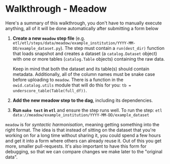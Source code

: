 # Walkthrough - Meadow

Here's a summary of this walkthrough, you don't have to manually execute anything, all of it will be done automatically after submitting a form below


1. **Create a new `meadow` step file** (e.g. `etl/etl/steps/data/meadow/example_institution/YYYY-MM-DD/example_dataset.py`). The step must contain a `run(dest_dir)` function that loads snapshot and creates a dataset (a `catalog.Dataset` object) with one or more tables (`catalog.Table` objects) containing the raw data.

    Keep in mind that both the dataset and its table(s) should contain metadata. Additionally, all of the column names must be snake case before uploading to `meadow`. There is a function in the `owid.catalog.utils` module that will do this for you: `tb = underscore_table(Table(full_df))`.

2. **Add the new meadow step to the dag**, including its dependencies.

3. **Run `make test` in `etl`** and  ensure the step runs well. To run the step: `etl data://meadow/example_institution/YYYY-MM-DD/example_dataset`

`meadow` is for _syntactic harmonisation_, meaning getting something into the right format. The idea is that instead of sitting on the dataset that you're working on for a long time without sharing it, you could spend a few hours and get it into a form where others can already reuse it. Out of this you get more, smaller pull-requests. It's also important to have this form for debugging, so that we can compare changes we make later to the "original data".
